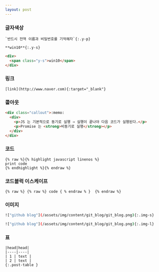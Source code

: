 ```yaml
---
layout: post
---
```

### 글자색상
```text
`반드시 전역 이름과 비밀번호를 기억해자`{:.y-p}

**win10**{:.y-s}
```

```html
<div>
  <span class="y-s">win10</span>
</div>
```

### 링크
```text
[link](http://www.naver.com){:target="_blank"}
```

### 콜아웃
```html
<div class="callout">:memo:
  <div>
    <p>JS 는 기본적으로 동기로 실행 → 실행이 끝나야 다음 코드가 실행된다.</p>
    <p>Promise 는 <strong>비동기로 실행</strong></p>
  </div>
</div>
```

### 코드
```text
{% raw %}{% highlight javascript linenos %}
print code
{% endhighlight %}{% endraw %}
```

### 코드블럭 이스케이프
```text
{% raw %} {% raw %} code { % endraw % }  {% endraw %}
```

### 이미지
```bash
!["github blog"](/assets/img/content/git_blog/git_blog.png){:.img-s}

!["github blog"](/assets/img/content/git_blog/git_blog.png){:.img-l}
```

### 표
```text
|head|head|
|----|----|
| 1 | text |
| 2 | text |
{:.post-table }
```